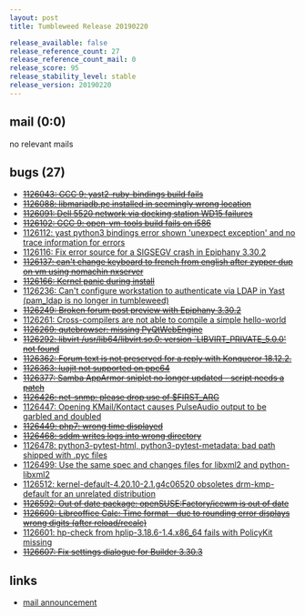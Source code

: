 ```yaml
---
layout: post
title: Tumbleweed Release 20190220

release_available: false
release_reference_count: 27
release_reference_count_mail: 0
release_score: 95
release_stability_level: stable
release_version: 20190220
---
```


## mail (0:0)

no relevant mails

## bugs (27)

<!--more-->

- ~~[1126043: GCC 9:  yast2-ruby-bindings build fails](https://bugzilla.opensuse.org/show_bug.cgi?id=1126043)~~
- ~~[1126088: libmariadb.pc installed in seemingly wrong location](https://bugzilla.opensuse.org/show_bug.cgi?id=1126088)~~
- ~~[1126091: Dell 5520 network via docking station WD15 failures](https://bugzilla.opensuse.org/show_bug.cgi?id=1126091)~~
- ~~[1126102: GCC 9: open-vm-tools build fails on i586](https://bugzilla.opensuse.org/show_bug.cgi?id=1126102)~~
- [1126112: yast python3 bindings error shown 'unexpect exception' and no trace information for errors](https://bugzilla.opensuse.org/show_bug.cgi?id=1126112)
- [1126116: Fix error source for a SIGSEGV crash in Epiphany 3.30.2](https://bugzilla.opensuse.org/show_bug.cgi?id=1126116)
- ~~[1126137: can't change keyboard to french from english after zypper dup on vm using nomachin nxserver](https://bugzilla.opensuse.org/show_bug.cgi?id=1126137)~~
- ~~[1126166: Kernel panic during install](https://bugzilla.opensuse.org/show_bug.cgi?id=1126166)~~
- [1126236: Can't configure workstation to authenticate via LDAP in Yast (pam_ldap is no longer in tumbleweed)](https://bugzilla.opensuse.org/show_bug.cgi?id=1126236)
- ~~[1126249: Broken forum post preview with Epiphany 3.30.2](https://bugzilla.opensuse.org/show_bug.cgi?id=1126249)~~
- [1126261: Cross-compilers are not able to compile a simple hello-world](https://bugzilla.opensuse.org/show_bug.cgi?id=1126261)
- ~~[1126269: qutebrowser: missing PyQtWebEngine](https://bugzilla.opensuse.org/show_bug.cgi?id=1126269)~~
- ~~[1126292: libvirt  /usr/lib64/libvirt.so.0: version `LIBVIRT_PRIVATE_5.0.0' not found](https://bugzilla.opensuse.org/show_bug.cgi?id=1126292)~~
- ~~[1126362: Forum text is not preserved for a reply with Konqueror 18.12.2.](https://bugzilla.opensuse.org/show_bug.cgi?id=1126362)~~
- ~~[1126363: luajit not supported on ppc64](https://bugzilla.opensuse.org/show_bug.cgi?id=1126363)~~
- ~~[1126377: Samba AppArmor sniplet no longer updated - script needs a patch](https://bugzilla.opensuse.org/show_bug.cgi?id=1126377)~~
- ~~[1126426: net-snmp: please drop use of $FIRST_ARG](https://bugzilla.opensuse.org/show_bug.cgi?id=1126426)~~
- [1126447: Opening KMail/Kontact causes PulseAudio output to be garbled and doubled](https://bugzilla.opensuse.org/show_bug.cgi?id=1126447)
- ~~[1126449: php7: wrong time displayed](https://bugzilla.opensuse.org/show_bug.cgi?id=1126449)~~
- ~~[1126468: sddm writes logs into wrong directory](https://bugzilla.opensuse.org/show_bug.cgi?id=1126468)~~
- [1126478: python3-pytest-html, python3-pytest-metadata: bad path shipped with .pyc files](https://bugzilla.opensuse.org/show_bug.cgi?id=1126478)
- [1126499: Use the same spec and changes files for libxml2 and python-libxml2](https://bugzilla.opensuse.org/show_bug.cgi?id=1126499)
- [1126512: kernel-default-4.20.10-2.1.g4c06520 obsoletes drm-kmp-default for an unrelated distribution](https://bugzilla.opensuse.org/show_bug.cgi?id=1126512)
- ~~[1126592: Out of date package: openSUSE:Factory/icewm is out of date](https://bugzilla.opensuse.org/show_bug.cgi?id=1126592)~~
- ~~[1126600: Libreoffice Calc: Time format - due to rounding error displays wrong digits (after reload/recalc)](https://bugzilla.opensuse.org/show_bug.cgi?id=1126600)~~
- [1126601: hp-check from hplip-3.18.6-1.4.x86_64 fails with PolicyKit missing](https://bugzilla.opensuse.org/show_bug.cgi?id=1126601)
- ~~[1126607: Fix settings dialogue for Builder 3.30.3](https://bugzilla.opensuse.org/show_bug.cgi?id=1126607)~~



## links

- [mail announcement](https://lists.opensuse.org/opensuse-factory/2019-02/msg00556.html)
